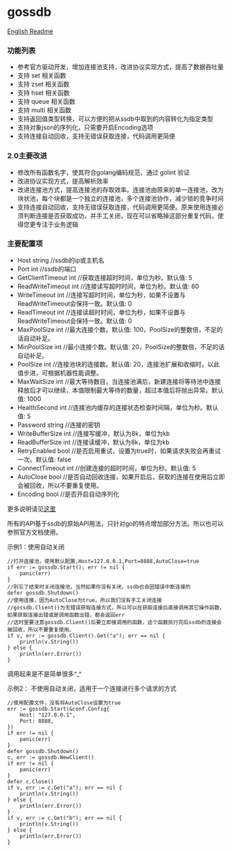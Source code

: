 # gossdb

[English Readme](https://gowalker.org/github.com/seefan/gossdb)
### 功能列表

* 参考官方驱动开发，增加连接池支持，改进协议实现方式，提高了数据吞吐量
* 支持 set 相关函数
* 支持 zset 相关函数
* 支持 hset 相关函数
* 支持 queue 相关函数
* 支持 multi 相关函数
* 支持返回值类型转换，可以方便的把从ssdb中取到的内容转化为指定类型
* 支持对象json的序列化，只需要开启Encoding选项
* 支持连接自动回收，支持无错误获取连接，代码调用更简便

### 2.0主要改进
* 修改所有函数名字，使其符合golang编码规范，通过 golint 验证
* 改进协议实现方式，提高解析效率
* 改进连接池方式，提高连接池的存取效率。连接池由原来的单一连接池，改为块状池，每个块都是一个独立的连接池，多个连接池协作，减少锁的竞争时间
* 支持连接自动回收，支持无错误获取连接，代码调用更简便。原来使用连接必须判断连接是否获取成功，并手工关闭，现在可以省略掉这部分重复代码，使得您更专注于业务逻辑

### 主要配置项

* Host string //ssdb的ip或主机名
* Port int //ssdb的端口
* GetClientTimeout int //获取连接超时时间，单位为秒。默认值: 5
* ReadWriteTimeout int //连接读写超时时间，单位为秒。默认值: 60
* WriteTimeout int //连接写超时时间，单位为秒，如果不设置与ReadWriteTimeout会保持一致。默认值: 0
* ReadTimeout int //连接读超时时间，单位为秒，如果不设置与ReadWriteTimeout会保持一致。默认值: 0
* MaxPoolSize int //最大连接个数。默认值: 100，PoolSize的整数倍，不足的话自动补足。
* MinPoolSize int //最小连接个数。默认值: 20，PoolSize的整数倍，不足的话自动补足。
* PoolSize int //连接池块的连接数。默认值: 20，连接池扩展和收缩时，以此值步进，可根据机器性能调整。
* MaxWaitSize int //最大等待数目，当连接池满后，新建连接将等待池中连接释放后才可以继续，本值限制最大等待的数量，超过本值后将抛出异常。默认值: 1000
* HealthSecond int //连接池内缓存的连接状态检查时间隔，单位为秒。默认值: 5
* Password string //连接的密钥
* WriteBufferSize int //连接写缓冲，默认为8k，单位为kb
* ReadBufferSize int //连接读缓冲，默认为8k，单位为kb
* RetryEnabled bool //是否启用重试，设置为true时，如果请求失败会再重试一次。默认值: false
* ConnectTimeout int //创建连接的超时时间，单位为秒。默认值: 5
* AutoClose bool //是否自动回收连接，如果开启后，获取的连接在使用后立即会被回收，所以不要重复使用。
* Encoding bool //是否开启自动序列化

更多说明请见[这里](https://gowalker.org/github.com/seefan/gossdb)

所有的API基于ssdb的原始API用法，只针对go的特点增加部分方法。所以也可以参照官方文档使用。

示例1：使用自动关闭

    //打开连接池，使用默认配置,Host=127.0.0.1,Port=8888,AutoClose=true
	if err := gossdb.Start(); err != nil {
		panic(err)
	}
	//别忘了结束时关闭连接池，当然如果你没有关闭，ssdb也会因错误中断连接的
	defer gossdb.Shutdown()
	//使用连接，因为AutoClose为true，所以我们没有手工关闭连接
	//gossdb.Client()为无错误获取连接方式，所以可以在获取连接后直接调用其它操作函数，如果获取连接出错或是调用函数出错，都会返回err
	//这时里要注意gossdb.Client()后要立即接调用的函数，这个函数执行完后ssdb的连接会被回收，所以不要重复使用。
	if v, err := gossdb.Client().Get("a"); err == nil {
		println(v.String())
	} else {
		println(err.Error())
	}

调用起来是不是简单很多^_^

示例2： 不使用自动关闭，适用于一个连接进行多个请求的方式

    //使用配置文件，没有将AutoClose设置为true
    err := gossdb.Start(&conf.Config{
		Host: "127.0.0.1",
		Port: 8888,
	})
	if err != nil {
		panic(err)
	}
	defer gossdb.Shutdown()
	c, err := gossdb.NewClient()
	if err != nil {
		panic(err)
	}
	defer c.Close()
	if v, err := c.Get("a"); err == nil {
		println(v.String())
	} else {
		println(err.Error())
	}
    if v, err := c.Get("b"); err == nil {
		println(v.String())
	} else {
		println(err.Error())
	}
